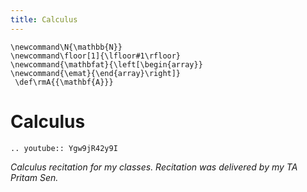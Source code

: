 ```yaml
---
title: Calculus
---
```



```{math}
\newcommand\N{\mathbb{N}}
\newcommand\floor[1]{\lfloor#1\rfloor}
\newcommand{\mathbfat}{\left[\begin{array}}
\newcommand{\emat}{\end{array}\right]}
 \def\rmA{{\mathbf{A}}}
```

# Calculus 

```{eval-rst}
.. youtube:: Ygw9jR42y9I
```
_Calculus recitation for my classes. Recitation was delivered by my TA Pritam Sen._

